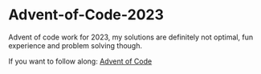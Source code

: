 # Advent-of-Code-2023
Advent of code work for 2023, my solutions are definitely not optimal, fun experience and problem solving though.

If you want to follow along: [Advent of Code](https://adventofcode.com/)

